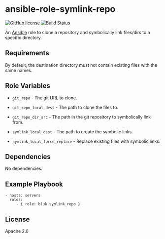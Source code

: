 ansible-role-symlink-repo
=========================

[![GitHub license](https://img.shields.io/github/license/bluk/ansible-role-symlink-repo.svg)](https://github.com/bluk/ansible-role-symlink-repo/blob/master/LICENSE) [![Build Status](https://travis-ci.org/bluk/ansible-role-symlink-repo.svg?branch=master)](https://travis-ci.org/bluk/ansible-role-symlink-repo)

An [Ansible](https://www.ansible.com) role to clone a repository and symbolically link files/dirs to a specific directory.

Requirements
------------

By default, the destination directory must not contain existing files with the same names.

Role Variables
--------------

* `git_repo` - The git URL to clone.

* `git_repo_local_dest` - The path to clone the files to.

* `git_repo_dir_src` - The path in the git repository to symbolically link from.

* `symlink_local_dest` - The path to create the symbolic links.

* `symlink_local_force_replace` - Replace existing files with symbolic links.

Dependencies
------------

No dependencies.

Example Playbook
----------------

```
- hosts: servers
  roles:
     - { role: bluk.symlink_repo }
```

License
-------

Apache 2.0
